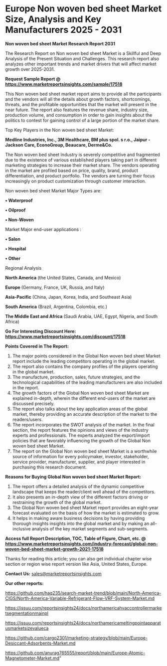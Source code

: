 # Europe Non woven bed sheet Market Size, Analysis and Key Manufacturers 2025 - 2031

<strong>Non woven bed sheet Market Research Report 2031</strong>

The Research Report on Non woven bed sheet Market is a Skillful and Deep Analysis of the Present Situation and Challenges. This research report also analyzes other important trends and market drivers that will affect market growth over 2025-2031.

<strong>Request Sample Report @ <a href=https://www.marketreportsinsights.com/sample/17518>https://www.marketreportsinsights.com/sample/17518</a></strong>

This Non woven bed sheet market report aims to provide all the participants and the vendors will all the details about growth factors, shortcomings, threats, and the profitable opportunities that the market will present in the near future. The report also features the revenue share, industry size, production volume, and consumption in order to gain insights about the politics to contest for gaining control of a large portion of the market share.

Top Key Players in the Non woven bed sheet Market:

<strong>Medline Industries, Inc., 3M Healthcare, BM plus spol. s r.o., Jaipur - Jackson Care, EconoGroup, Beaucare, Derme&Co.</strong>

The Non woven bed sheet Industry is severely competitive and fragmented due to the existence of various established players taking part in different marketing strategies to increase their market share. The vendors operating in the market are profiled based on price, quality, brand, product differentiation, and product portfolio. The vendors are turning their focus increasingly on product customization through customer interaction.

Non woven bed sheet Market Major Types are:

<strong>• Waterproof

• Oilproof 

• Non-Woven</strong>

Market Major end-user applications :

<strong>• Salon

• Hospital

• Other</strong>

Regional Analysis

</u><strong><b>North America</b></strong> (the United States, Canada, and Mexico)

<strong><b>Europe </b></strong>(Germany, France, UK, Russia, and Italy)

<strong><b>Asia-Pacific</b></strong> (China, Japan, Korea, India, and Southeast Asia)

<strong><b>South America</b></strong> (Brazil, Argentina, Colombia, etc.)

<strong><b>The Middle East and Africa</b></strong> (Saudi Arabia, UAE, Egypt, Nigeria, and South Africa)

<strong>Go For Interesting Discount Here: <a href=https://www.marketreportsinsights.com/discount/17518>https://www.marketreportsinsights.com/discount/17518</a></strong>

<strong>Points Covered in The Report:</strong>
<ol>
  <li>The major points considered in the Global Non woven bed sheet Market report include the leading competitors operating in the global market.</li>
  <li>The report also contains the company profiles of the players operating in the global market.</li>
  <li>The manufacture, production, sales, future strategies, and the technological capabilities of the leading manufacturers are also included in the report.</li>
  <li>The growth factors of the Global Non woven bed sheet Market are explained in-depth, wherein the different end-users of the market are discussed precisely.</li>
  <li>The report also talks about the key application areas of the global market, thereby providing an accurate description of the market to the readers/users.</li>
  <li>The report incorporates the SWOT analysis of the market. In the final section, the report features the opinions and views of the industry experts and professionals. The experts analyzed the export/import policies that are favorably influencing the growth of the Global Non woven bed sheet Market.</li>
  <li>The report on the Global Non woven bed sheet Market is a worthwhile source of information for every policymaker, investor, stakeholder, service provider, manufacturer, supplier, and player interested in purchasing this research document.</li>
</ol>
<strong>Reasons for Buying Global Non woven bed sheet Market Report:</strong>

<ol>
  <li>The report offers a detailed analysis of the dynamic competitive landscape that keeps the reader/client well ahead of the competitors.</li>
  <li>It also presents an in-depth view of the different factors driving or restraining the growth of the global market.</li>
  <li>The Global Non woven bed sheet Market report provides an eight-year forecast evaluated on the basis of how the market is estimated to grow.</li>
  <li>It helps in making aware business decisions by having providing thorough insights insights into the global market and by making an all-inclusive analysis of the key market segments and sub-segments.</li>
</ol>
<strong>Access full Report Description, TOC, Table of Figure, Chart, etc. @ <a href=https://www.marketreportsinsights.com/industry-forecast/global-non-woven-bed-sheet-market-growth-2021-17518>https://www.marketreportsinsights.com/industry-forecast/global-non-woven-bed-sheet-market-growth-2021-17518</a></strong>


Thanks for reading this article; you can also get individual chapter wise section or region wise report version like Asia, United States, Europe.

<strong>Contact Us:</strong>
sales@marketreportsinsights.com

<strong>Our other reports:</strong>

<a href=https://github.com/haq235/search-market-trend/blob/main/North-America-CIGS/North-America-Variable-Refrigerant-Flow-VRF-System-Market.md>https://github.com/haq235/search-market-trend/blob/main/North-America-CIGS/North-America-Variable-Refrigerant-Flow-VRF-System-Market.md</a>

<a href=https://issuu.com/reportsinsights24/docs/northamericahvaccontrollermarketsegmentationmainpl>https://issuu.com/reportsinsights24/docs/northamericahvaccontrollermarketsegmentationmainpl</a>

<a href=https://issuu.com/reportsinsights24/docs/northamericameltingpointapparatusmarketsizevalueca>https://issuu.com/reportsinsights24/docs/northamericameltingpointapparatusmarketsizevalueca</a>

<a href=https://github.com/cargo2301/marketing-strategy/blob/main/Europe-Desiccant-Adsorbents-Market.md>https://github.com/cargo2301/marketing-strategy/blob/main/Europe-Desiccant-Adsorbents-Market.md</a>

<a href=https://github.com/anurag765555/report/blob/main/Europe-Atomic-Magnetometer-Market.md>https://github.com/anurag765555/report/blob/main/Europe-Atomic-Magnetometer-Market.md</a>"
